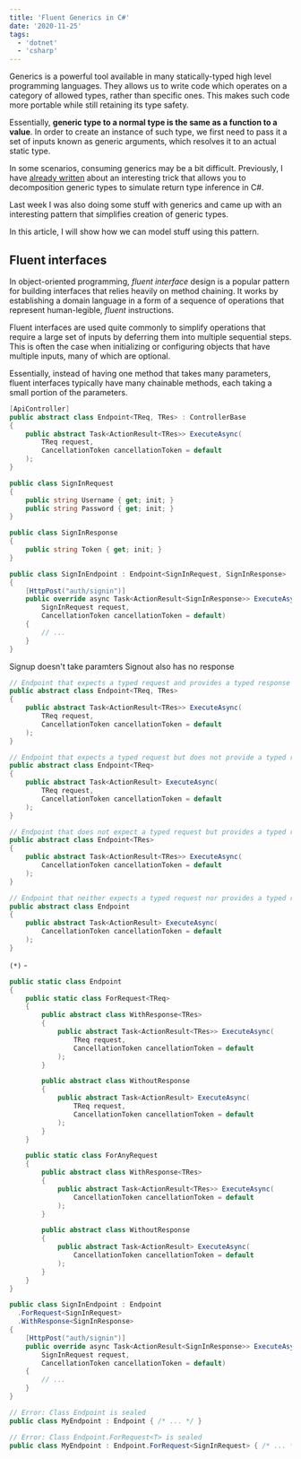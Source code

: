 ```yaml
---
title: 'Fluent Generics in C#'
date: '2020-11-25'
tags:
  - 'dotnet'
  - 'csharp'
---
```


Generics is a powerful tool available in many statically-typed high level programming languages. They allows us to write code which operates on a category of allowed types, rather than specific ones. This makes such code more portable while still retaining its type safety.

Essentially, **generic type to a normal type is the same as a function to a value**. In order to create an instance of such type, we first need to pass it a set of inputs known as generic arguments, which resolves it to an actual static type.

In some scenarios, consuming generics may be a bit difficult. Previously, I have [already written](/blog/return-type-inference) about an interesting trick that allows you to decomposition generic types to simulate return type inference in C#.

Last week I was also doing some stuff with generics and came up with an interesting pattern that simplifies creation of generic types.

In this article, I will show how we can model stuff using this pattern.

## Fluent interfaces

In object-oriented programming, _fluent interface_ design is a popular pattern for building interfaces that relies heavily on method chaining. It works by establishing a domain language in a form of a sequence of operations that represent human-legible, _fluent_ instructions.

Fluent interfaces are used quite commonly to simplify operations that require a large set of inputs by deferring them into multiple sequential steps. This is often the case when initializing or configuring objects that have multiple inputs, many of which are optional.

Essentially, instead of having one method that takes many parameters, fluent interfaces typically have many chainable methods, each taking a small portion of the parameters.

```csharp
[ApiController]
public abstract class Endpoint<TReq, TRes> : ControllerBase
{
    public abstract Task<ActionResult<TRes>> ExecuteAsync(
        TReq request,
        CancellationToken cancellationToken = default
    );
}
```

```csharp
public class SignInRequest
{
    public string Username { get; init; }
    public string Password { get; init; }
}

public class SignInResponse
{
    public string Token { get; init; }
}

public class SignInEndpoint : Endpoint<SignInRequest, SignInResponse>
{
    [HttpPost("auth/signin")]
    public override async Task<ActionResult<SignInResponse>> ExecuteAsync(
        SignInRequest request,
        CancellationToken cancellationToken = default)
    {
        // ...
    }
}
```

Signup doesn't take paramters
Signout also has no response

```csharp
// Endpoint that expects a typed request and provides a typed response
public abstract class Endpoint<TReq, TRes>
{
    public abstract Task<ActionResult<TRes>> ExecuteAsync(
        TReq request,
        CancellationToken cancellationToken = default
    );
}

// Endpoint that expects a typed request but does not provide a typed response (*)
public abstract class Endpoint<TReq>
{
    public abstract Task<ActionResult> ExecuteAsync(
        TReq request,
        CancellationToken cancellationToken = default
    );
}

// Endpoint that does not expect a typed request but provides a typed response (*)
public abstract class Endpoint<TRes>
{
    public abstract Task<ActionResult<TRes>> ExecuteAsync(
        CancellationToken cancellationToken = default
    );
}

// Endpoint that neither expects a typed request nor provides a typed response
public abstract class Endpoint
{
    public abstract Task<ActionResult> ExecuteAsync(
        CancellationToken cancellationToken = default
    );
}
```

`(*)` -

```csharp
public static class Endpoint
{
    public static class ForRequest<TReq>
    {
        public abstract class WithResponse<TRes>
        {
            public abstract Task<ActionResult<TRes>> ExecuteAsync(
                TReq request,
                CancellationToken cancellationToken = default
            );
        }

        public abstract class WithoutResponse
        {
            public abstract Task<ActionResult> ExecuteAsync(
                TReq request,
                CancellationToken cancellationToken = default
            );
        }
    }

    public static class ForAnyRequest
    {
        public abstract class WithResponse<TRes>
        {
            public abstract Task<ActionResult<TRes>> ExecuteAsync(
                CancellationToken cancellationToken = default
            );
        }

        public abstract class WithoutResponse
        {
            public abstract Task<ActionResult> ExecuteAsync(
                CancellationToken cancellationToken = default
            );
        }
    }
}
```

```csharp
public class SignInEndpoint : Endpoint
  .ForRequest<SignInRequest>
  .WithResponse<SignInResponse>
{
    [HttpPost("auth/signin")]
    public override async Task<ActionResult<SignInResponse>> ExecuteAsync(
        SignInRequest request,
        CancellationToken cancellationToken = default)
    {
        // ...
    }
}
```

```csharp
// Error: Class Endpoint is sealed
public class MyEndpoint : Endpoint { /* ... */ }

// Error: Class Endpoint.ForRequest<T> is sealed
public class MyEndpoint : Endpoint.ForRequest<SignInRequest> { /* ... */ }
```
